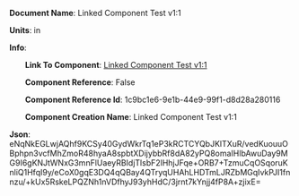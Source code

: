 **Document Name**: Linked Component Test v1:1

**Units**: in

**Info**:

&emsp;&emsp;**Link To Component**: [Linked Component Test v1:1](/data4/linked_components/6Linked%20Component%20Test%20v1-1c9bc1e6-9e1b-44e9-99f1-d8d28a280116/timeline.md/timeline.md)

&emsp;&emsp;**Component Reference**: False

&emsp;&emsp;**Component Reference Id**: 1c9bc1e6-9e1b-44e9-99f1-d8d28a280116

&emsp;&emsp;**Component Creation Name**: Linked Component Test v1:1

**Json**: eNqNkEGLwjAQhf9KCSy40GydWkrTq1eP3kRCTCYQbJKlTXuR/vedKuouuOBphpn3vcfMhZmoR48hyaA8spbtXDijybbRf8dA82yPQ8omaIHlbAwuDay9MG9I6gKNJtWNxG3mnFlUaeyRBIdjTlsbF2lHhjJFqe+ORB7+TzmuCqOSqoruKnliQ1HfqI9y/eCoX0gqE3DQ4qQBay4QTryqUHAhLHDTmLJRZbMGqIvkPJI1fnnzu/+kUx5RskeLPQZNh1nVDfhyJ93yhHdC/3jrnt7kYnjj4fP8A+zjixE=


